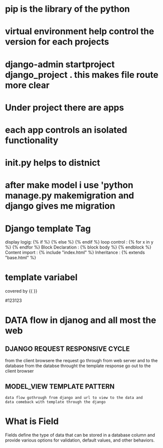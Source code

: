 # pip is the library of the python
# virtual environment help control the version for each projects
# django-admin startproject django_project .  this makes file route more clear
# Under project there are apps
# each app controls an isolated functionality
# __init__.py helps to distnict

# after make model i use 'python manage.py makemigration and django gives me migration

# Django template Tag
display logig: {% if %}   {% else %}   {% endif %} 
loop control :  {% for x in y %}   {% endfor %}
Block Declaration :  {% block body %}   {% endblock %} 
Content import :  {% include "index.html" %} 
Inheritance :  {% extends "base.html" %} 

# template variabel
 covered by {{    }}
 
 #123123

 # DATA flow in djanog and all most the web
 ## DJANGO REQUEST RESPONSIVE CYCLE
 from the client browsere the request go through from web server and to the database
 from the databse throught the template response go out to the client browser   
 ## MODEL_VIEW TEMPLATE PATTERN
    data flow gothrough from django and url to view to the data and
    data comeback with template through the django

# What is Field
 Fields define the type of data that can be stored in a database column and provide various options for validation, default values, and other behaviors.